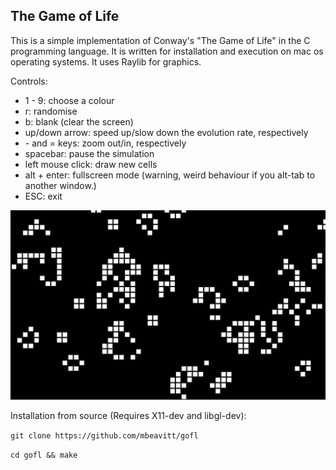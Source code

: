 ## The Game of Life

This is a simple implementation of Conway's "The Game of Life" in the C programming language.
It is written for installation and execution on mac os operating systems.
It uses Raylib for graphics.

Controls:
- 1 - 9: choose a colour
- r: randomise
- b: blank (clear the screen)
- up/down arrow: speed up/slow down the evolution rate, respectively
- \- and = keys: zoom out/in, respectively
- spacebar: pause the simulation
- left mouse click: draw new cells
- alt + enter: fullscreen mode (warning, weird behaviour if you alt-tab to another window.)
- ESC: exit

![the game running](https://github.com/mbeavitt/gofl/blob/main/assets/game_running.png?raw=true)


Installation from source (Requires X11-dev and libgl-dev):

`git clone https://github.com/mbeavitt/gofl`

`cd gofl && make`
